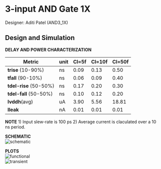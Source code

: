 # 3-input AND Gate 1X

Designer: Aditi Patel (AND3_1X) 
## Design and Simulation





**DELAY AND POWER CHARACTERIZATION**

| Metric | unit | Cl=5f | Cl=10f | Cl=50f |
|--------|------|-------|--------|--------|
| **trise** (10-90%)| ns | 0.09 | 0.13 | 0.50 |
| **tfall** (90-10%) | ns | 0.06 | 0.09 | 0.40 |
| **tdel-rise** (50-50%) | ns | 0.17 | 0.20 | 0.30 |
| **tdel-fall** (50-50%) | ns | 0.10 | 0.12 | 0.20 |
| **Ivddh**(avg) | uA | 3.90 | 5.56 | 18.81 |
| **Ileak** | nA | 0.01 | 0.01 | 0.01 |

**NOTE** 1) Input slew-rate is 100 ps 2) Average current is claculated over a 10 ns period.

**SCHEMATIC**  
![schematic](https://github.com/subhransu-01/chipathon25-SILICON_BBI-sdas/blob/main/designs/libs/tb_digital/tb_and3_1_9t/xschem-and3_1.png)

**PLOTS**  
![functional](https://github.com/subhransu-01/chipathon25-SILICON_BBI-sdas/blob/main/designs/libs/tb_digital/tb_and3_1_9t/plot-functional-and3_1.png)  
![transient](https://github.com/subhransu-01/chipathon25-SILICON_BBI-sdas/blob/main/designs/libs/tb_digital/tb_and3_1_9t/plot-transient-and3_1.png)
